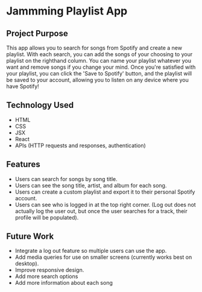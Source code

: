 # Jammming Playlist App

## Project Purpose
This app allows you to search for songs from Spotify and create a new playlist.
With each search, you can add the songs of your choosing to your playlist on the righthand column.
You can name your playlist whatever you want and remove songs if you change your mind.
Once you're satisfied with your playlist, you can click the 'Save to Spotify' button, and the playlist will be saved to your account, allowing you to listen on any device where you have Spotify!

## Technology Used
- HTML
- CSS
- JSX
- React
- APIs (HTTP requests and responses, authentication)

## Features
- Users can search for songs by song title.
- Users can see the song title, artist, and album for each song.
- Users can create a custom playlist and export it to their personal Spotify account.
- Users can see who is logged in at the top right corner. (Log out does not actually log the user out, but once the user searches for a track, their profile will be populated).

## Future Work
- Integrate a log out feature so multiple users can use the app.
- Add media queries for use on smaller screens (currently works best on desktop).
- Improve responsive design.
- Add more search options
- Add more information about each song
